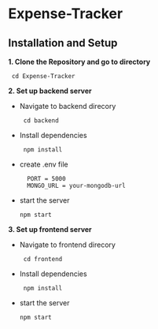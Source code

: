 # Expense-Tracker

## Installation and Setup
**1. Clone the Repository and go to directory**

     cd Expense-Tracker

**2. Set up backend server**

- Navigate to backend direcory

       cd backend
- Install dependencies

       npm install

- create .env file

        PORT = 5000
        MONGO_URL = your-mongodb-url
  
- start the server

      npm start

**3. Set up frontend server**

- Navigate to frontend direcory

       cd frontend
  
- Install dependencies

       npm install

- start the server

      npm start

